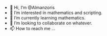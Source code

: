 - 👋 Hi, I’m @Almanzoris
- 👀 I’m interested in mathematics and scripting.
- 🌱 I’m currently learning mathematics.
- 💞️ I’m looking to collaborate on whatever.
- 📫 How to reach me ...

<!---
Almanzoris/Almanzoris is a ✨ special ✨ repository because its `README.md` (this file) appears on your GitHub profile.
You can click the Preview link to take a look at your changes.
--->
